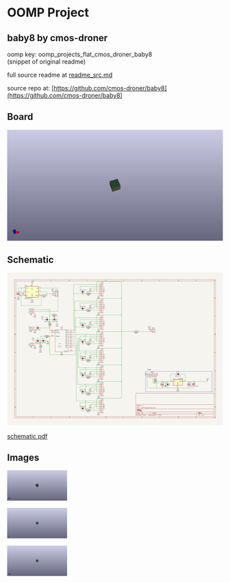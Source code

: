 # OOMP Project  
## baby8  by cmos-droner  
  
oomp key: oomp_projects_flat_cmos_droner_baby8  
(snippet of original readme)  
  
  
  full source readme at [readme_src.md](readme_src.md)  
  
source repo at: [https://github.com/cmos-droner/baby8](https://github.com/cmos-droner/baby8)  
## Board  
  
[![working_3d.png](working_3d_600.png)](working_3d.png)  
## Schematic  
  
[![working_schematic.png](working_schematic_600.png)](working_schematic.png)  
  
[schematic pdf](working_schematic.pdf)  
## Images  
  
[![working_3d.png](working_3d_140.png)](working_3d.png)  
  
[![working_3d_back.png](working_3d_back_140.png)](working_3d_back.png)  
  
[![working_3d_front.png](working_3d_front_140.png)](working_3d_front.png)  
